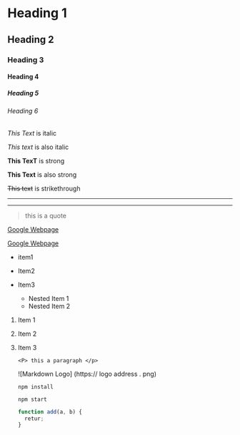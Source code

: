  <!-- Headings -->

# Heading 1

## Heading 2

### Heading 3

#### Heading 4

##### Heading 5

###### Heading 6

<!-- Italics -->

_This Text_ is italic

_This text_ is also italic

<!-- Strong -->

**This TexT** is strong

**This Text** is also strong

<!-- Strikethrough -->

~~This text~~ is strikethrough

<!-- Horizontal Line/Rule -->

---

---

<!-- Block Quotes -->

> this is a quote

<!-- Links -->

[Google Webpage](http://www.google.com)

<!--Adds Title to web link when you hover over -->

[Google Webpage](http://www.google.com "Google")

<!--UL -->

- item1
- Item2
- Item3

  - Nested Item 1
  - Nested Item 2

  <!-- OL -->

1. Item 1
2. Item 2
3. Item 3

   <!-- Inline Code Block uses  back quotes  -->

   `<P> this a paragraph </p>`

   <!-- Images -->

   ![Markdown Logo]
   (https:// logo address . png)

   <!-- GIThub Markdown-->

   <!-- Code  Blocks -->

   ```
   npm install

   npm start

   ```

   ```javascript
   function add(a, b) {
     retur;
   }
   ```
